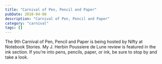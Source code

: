 ```yaml
---
title: "Carnival of Pen, Pencil and Paper"
pubDate: 2010-04-06
description: "Carnival of Pen, Pencil and Paper"
category: "carnival"
tags: []
---
```


The 9th Carnival of Pen, Pencil and Paper is being hosted by Nifty at Notebook Stories. My J. Herbin Poussiere de Lune review is featured in the ink section. If you’re into pens, pencils, paper, or ink, be sure to stop by and take a look.
